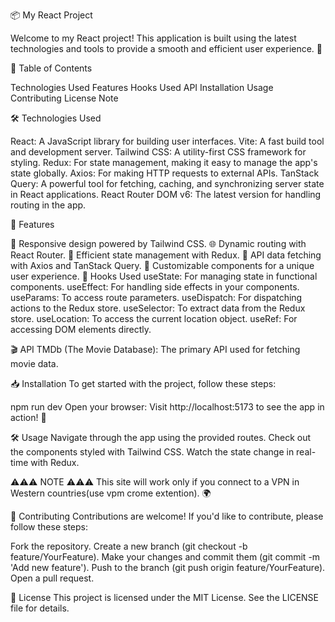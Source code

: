 📦 My React Project

Welcome to my React project! This application is built using the latest technologies and tools to provide a smooth and efficient user experience. 🚀

📜 Table of Contents

Technologies Used
Features
Hooks Used
API
Installation
Usage
Contributing
License
Note


🛠 Technologies Used

React: A JavaScript library for building user interfaces.
Vite: A fast build tool and development server.
Tailwind CSS: A utility-first CSS framework for styling.
Redux: For state management, making it easy to manage the app's state globally.
Axios: For making HTTP requests to external APIs.
TanStack Query: A powerful tool for fetching, caching, and synchronizing server state in React applications.
React Router DOM v6: The latest version for handling routing in the app.

🌟 Features

📱 Responsive design powered by Tailwind CSS.
🌐 Dynamic routing with React Router.
🔄 Efficient state management with Redux.
📡 API data fetching with Axios and TanStack Query.
🎨 Customizable components for a unique user experience.
🔗 Hooks Used
useState: For managing state in functional components.
useEffect: For handling side effects in your components.
useParams: To access route parameters.
useDispatch: For dispatching actions to the Redux store.
useSelector: To extract data from the Redux store.
useLocation: To access the current location object.
useRef: For accessing DOM elements directly.

🎬 API
TMDb (The Movie Database): The primary API used for fetching movie data.

📥 Installation
To get started with the project, follow these steps:

npm run dev
Open your browser: Visit http://localhost:5173 to see the app in action! 🎉

🛠 Usage
Navigate through the app using the provided routes.
Check out the components styled with Tailwind CSS.
Watch the state change in real-time with Redux.

⚠️⚠️⚠️ NOTE ⚠️⚠️⚠️
This site will work only if you connect to a VPN in Western countries(use vpm crome extention). 🌍

🤝 Contributing
Contributions are welcome! If you'd like to contribute, please follow these steps:

Fork the repository.
Create a new branch (git checkout -b feature/YourFeature).
Make your changes and commit them (git commit -m 'Add new feature').
Push to the branch (git push origin feature/YourFeature).
Open a pull request.

📄 License
This project is licensed under the MIT License. See the LICENSE file for details.

